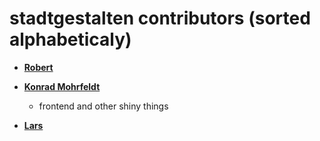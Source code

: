 stadtgestalten contributors (sorted alphabeticaly)
==================================================


* **[Robert](https://stadtgestalten.org/stadt/gestalten/9/conversations/add/)**


* **[Konrad Mohrfeldt](https://konradmohrfeldt.farbdev.org/)**

  * frontend and other shiny things

* **[Lars](https://stadtgestalten.org/stadt/gestalten/16/conversations/add/)**
